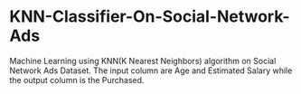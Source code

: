 # KNN-Classifier-On-Social-Network-Ads
Machine Learning using KNN(K Nearest Neighbors) algorithm on Social Network Ads Dataset. The input column are Age and Estimated Salary while the output column is the Purchased.
